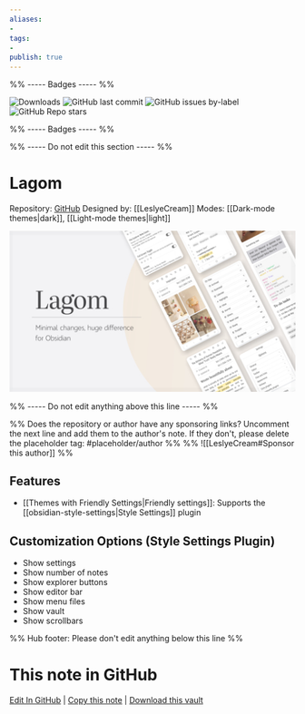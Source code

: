```yaml
---
aliases:
- 
tags: 
- 
publish: true
---
```


%% ----- Badges ----- %%

![Downloads](https://img.shields.io/badge/downloads-932-573E7A?style=for-the-badge&logo=)
![GitHub last commit](https://img.shields.io/github/last-commit/LeslyeCream/Lagom-Obsidian-Theme?color=573E7A&label=last%20update&logo=github&style=for-the-badge)
![GitHub issues by-label](https://img.shields.io/github/issues/LeslyeCream/Lagom-Obsidian-Theme/help%20wanted?color=573E7A&logo=github&style=for-the-badge) 
![GitHub Repo stars](https://img.shields.io/github/stars/LeslyeCream/Lagom-Obsidian-Theme?color=573E7A&logo=github&style=for-the-badge)

%% ----- Badges ----- %%

%% ----- Do not edit this section ----- %%

# Lagom

Repository: [GitHub](https://github.com/LeslyeCream/Lagom-Obsidian-Theme)
Designed by: [[LeslyeCream]]
Modes: [[Dark-mode themes|dark]], [[Light-mode themes|light]]



![screenshot](https://github.com/LeslyeCream/Lagom-Obsidian-Theme/raw/HEAD/IMG_20241009_134537.jpg)

%% ----- Do not edit anything above this line ----- %% 

%% Does the repository or author have any sponsoring links? Uncomment the next line and add them to the author's note. If they don't, please delete the placeholder tag: #placeholder/author %%
%% ![[LeslyeCream#Sponsor this author]] %%


## Features

- [[Themes with Friendly Settings|Friendly settings]]: Supports the [[obsidian-style-settings|Style Settings]] plugin

## Customization Options (Style Settings Plugin) 
- Show settings
- Show number of notes
- Show explorer buttons
- Show editor bar
- Show menu files
- Show vault
- Show scrollbars


%% Hub footer: Please don't edit anything below this line %%

# This note in GitHub

<span class="git-footer">[Edit In GitHub](https://github.dev/obsidian-community/obsidian-hub/blob/main/02%20-%20Community%20Expansions/02.05%20All%20Community%20Expansions/Themes/Lagom.md "git-hub-edit-note") | [Copy this note](https://raw.githubusercontent.com/obsidian-community/obsidian-hub/main/02%20-%20Community%20Expansions/02.05%20All%20Community%20Expansions/Themes/Lagom.md "git-hub-copy-note") | [Download this vault](https://github.com/obsidian-community/obsidian-hub/archive/refs/heads/main.zip "git-hub-download-vault") </span>
